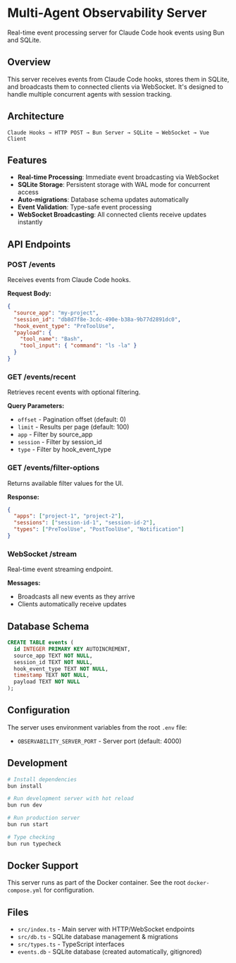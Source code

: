 # Multi-Agent Observability Server

Real-time event processing server for Claude Code hook events using Bun and SQLite.

## Overview

This server receives events from Claude Code hooks, stores them in SQLite, and broadcasts them to connected clients via WebSocket. It's designed to handle multiple concurrent agents with session tracking.

## Architecture

```
Claude Hooks → HTTP POST → Bun Server → SQLite → WebSocket → Vue Client
```

## Features

- **Real-time Processing**: Immediate event broadcasting via WebSocket
- **SQLite Storage**: Persistent storage with WAL mode for concurrent access
- **Auto-migrations**: Database schema updates automatically
- **Event Validation**: Type-safe event processing
- **WebSocket Broadcasting**: All connected clients receive updates instantly

## API Endpoints

### POST /events
Receives events from Claude Code hooks.

**Request Body:**
```json
{
  "source_app": "my-project",
  "session_id": "db8d7f8e-3cdc-490e-b38a-9b77d2891dc0",
  "hook_event_type": "PreToolUse",
  "payload": {
    "tool_name": "Bash",
    "tool_input": { "command": "ls -la" }
  }
}
```

### GET /events/recent
Retrieves recent events with optional filtering.

**Query Parameters:**
- `offset` - Pagination offset (default: 0)
- `limit` - Results per page (default: 100)
- `app` - Filter by source_app
- `session` - Filter by session_id
- `type` - Filter by hook_event_type

### GET /events/filter-options
Returns available filter values for the UI.

**Response:**
```json
{
  "apps": ["project-1", "project-2"],
  "sessions": ["session-id-1", "session-id-2"],
  "types": ["PreToolUse", "PostToolUse", "Notification"]
}
```

### WebSocket /stream
Real-time event streaming endpoint.

**Messages:**
- Broadcasts all new events as they arrive
- Clients automatically receive updates

## Database Schema

```sql
CREATE TABLE events (
  id INTEGER PRIMARY KEY AUTOINCREMENT,
  source_app TEXT NOT NULL,
  session_id TEXT NOT NULL,
  hook_event_type TEXT NOT NULL,
  timestamp TEXT NOT NULL,
  payload TEXT NOT NULL
);
```

## Configuration

The server uses environment variables from the root `.env` file:
- `OBSERVABILITY_SERVER_PORT` - Server port (default: 4000)

## Development

```bash
# Install dependencies
bun install

# Run development server with hot reload
bun run dev

# Run production server
bun run start

# Type checking
bun run typecheck
```

## Docker Support

This server runs as part of the Docker container. See the root `docker-compose.yml` for configuration.

## Files

- `src/index.ts` - Main server with HTTP/WebSocket endpoints
- `src/db.ts` - SQLite database management & migrations
- `src/types.ts` - TypeScript interfaces
- `events.db` - SQLite database (created automatically, gitignored)
